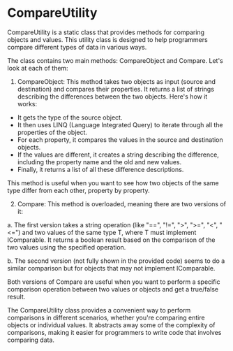 # CompareUtility

CompareUtility is a static class that provides methods for comparing objects and values. This utility class is designed to help programmers compare different types of data in various ways.

The class contains two main methods: CompareObject and Compare. Let's look at each of them:

1. CompareObject: This method takes two objects as input (source and destination) and compares their properties. It returns a list of strings describing the differences between the two objects. Here's how it works:

- It gets the type of the source object.
- It then uses LINQ (Language Integrated Query) to iterate through all the properties of the object.
- For each property, it compares the values in the source and destination objects.
- If the values are different, it creates a string describing the difference, including the property name and the old and new values.
- Finally, it returns a list of all these difference descriptions.

This method is useful when you want to see how two objects of the same type differ from each other, property by property.

2. Compare: This method is overloaded, meaning there are two versions of it:

a. The first version takes a string operation (like "==", "!=", ">", ">=", "<", "<=") and two values of the same type T, where T must implement IComparable. It returns a boolean result based on the comparison of the two values using the specified operation.

b. The second version (not fully shown in the provided code) seems to do a similar comparison but for objects that may not implement IComparable.

Both versions of Compare are useful when you want to perform a specific comparison operation between two values or objects and get a true/false result.

The CompareUtility class provides a convenient way to perform comparisons in different scenarios, whether you're comparing entire objects or individual values. It abstracts away some of the complexity of comparisons, making it easier for programmers to write code that involves comparing data.